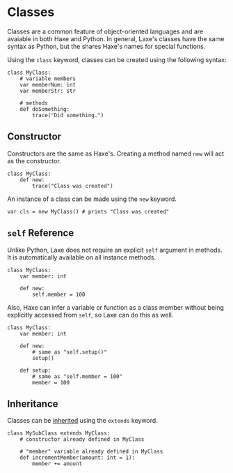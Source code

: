 # Classes

Classes are a common feature of object-oriented languages and are avaiable in both Haxe and Python. In general, Laxe's classes have the same syntax as Python, but the shares Haxe's names for special functions.

Using the `class` keyword, classes can be created using the following syntax:
```laxe
class MyClass:
	# variable members
	var memberNum: int
	var memberStr: str

	# methods
	def doSomething:
		trace("Did something.")
```

## Constructor

Constructors are the same as Haxe's. Creating a method named `new` will act as the constructor.
```laxe
class MyClass:
	def new:
		trace("Class was created")
```

An instance of a class can be made using the `new` keyword.
```laxe
var cls = new MyClass() # prints "Class was created"
```

## `self` Reference

Unlike Python, Laxe does not require an explicit `self` argument in methods. It is automatically available on all instance methods.
```laxe
class MyClass:
	var member: int

	def new:
		self.member = 100
```

Also, Haxe can infer a variable or function as a class member without being explicitly accessed from `self`, so Laxe can do this as well.
```laxe
class MyClass:
	var member: int

	def new:
		# same as "self.setup()"
		setup()

	def setup:
		# same as "self.member = 100"
		member = 100
```

## Inheritance

Classes can be [inherited](https://haxe.org/manual/types-class-inheritance.html) using the `extends` keyword.
```laxe
class MySubClass extends MyClass:
	# constructor already defined in MyClass

	# "member" variable already defined in MyClass
	def incrementMember(amount: int = 1):
		member += amount
